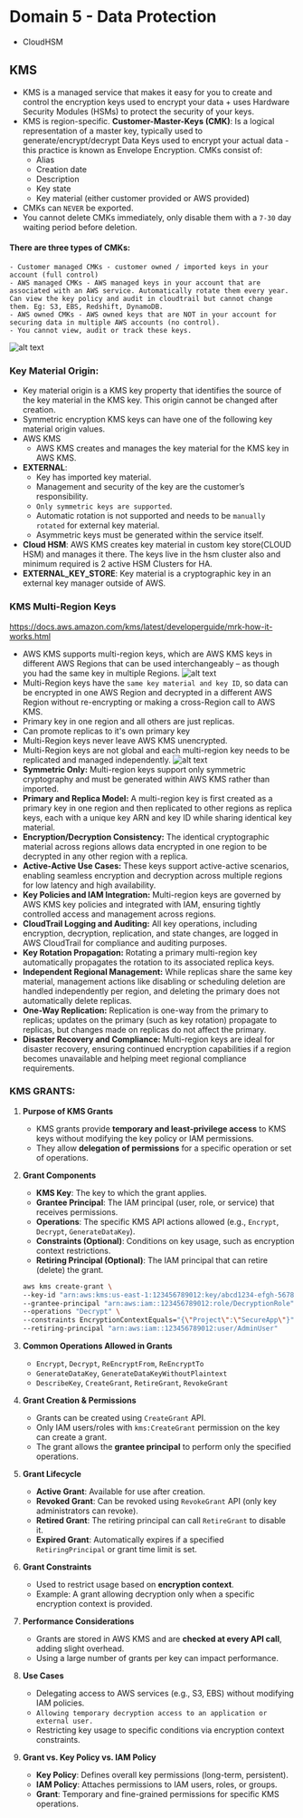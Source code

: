 # Domain 5 - Data Protection
- CloudHSM
## KMS
- KMS is a managed service that makes it easy for you to create and control the encryption keys used to encrypt your data + uses Hardware Security Modules (HSMs) to protect the security of your keys.
- KMS is region-specific.
**Customer-Master-Keys (CMK)**: Is a logical representation of a master key, typically used to generate/encrypt/decrypt Data Keys used to encrypt your actual data - this practice is known as Envelope Encryption.
CMKs consist of:
    - Alias
    - Creation date
    - Description
    - Key state
    - Key material (either customer provided or AWS provided)
- CMKs can `NEVER` be exported.
- You cannot delete CMKs immediately, only disable them with a `7-30` day waiting period before deletion.
#### There are three types of CMKs:
    - Customer managed CMKs - customer owned / imported keys in your account (full control)
    - AWS managed CMKs - AWS managed keys in your account that are associated with an AWS service. Automatically rotate them every year. Can view the key policy and audit in cloudtrail but cannot change them. Eg: S3, EBS, Redshift, DynamoDB.
    - AWS owned CMKs - AWS owned keys that are NOT in your account for securing data in multiple AWS accounts (no control).
    - You cannot view, audit or track these keys.
![alt text](image.png)
### Key Material Origin:
- Key material origin is a KMS key property that identifies the source of the key material in the KMS key. This origin cannot be changed after creation.
- Symmetric encryption KMS keys can have one of the following key material origin values.
- AWS KMS
    - AWS KMS creates and manages the key material for the KMS key in AWS KMS.
- **EXTERNAL**:
    - Key has imported key material. 
    - Management and security of the key are the customer’s responsibility.
    - `Only symmetric keys are supported`.
    - Automatic rotation is not supported and needs to be `manually rotated` for external key material.
    - Asymmetric keys must be generated within the service itself.
- **Cloud HSM**: AWS KMS creates key material in custom key store(CLOUD HSM) and manages it there. The keys live in the hsm cluster also and minimum required is 2 active HSM Clusters for HA.
- **EXTERNAL_KEY_STORE**: Key material is a cryptographic key in an external key manager outside of AWS.
### KMS Multi-Region Keys
https://docs.aws.amazon.com/kms/latest/developerguide/mrk-how-it-works.html
- AWS KMS supports multi-region keys, which are AWS KMS keys in different AWS Regions that can be used interchangeably – as though you had the same key in multiple Regions.
![alt text](image-2.png)
- Multi-Region keys have the `same key material and key ID`, so data can be encrypted in one AWS Region and decrypted in a different AWS Region without re-encrypting or making a cross-Region call to AWS KMS.
- Primary key in one region and all others are just replicas.
- Can promote replicas to it's own primary key
- Multi-Region keys never leave AWS KMS unencrypted.
- Multi-Region keys are not global and each multi-region key needs to be replicated and managed independently.
![alt text](image-1.png)
- **Symmetric Only:** Multi-region keys support only symmetric cryptography and must be generated within AWS KMS rather than imported.
- **Primary and Replica Model:** A multi-region key is first created as a primary key in one region and then replicated to other regions as replica keys, each with a unique key ARN and key ID while sharing identical key material.
- **Encryption/Decryption Consistency:** The identical cryptographic material across regions allows data encrypted in one region to be decrypted in any other region with a replica.
- **Active-Active Use Cases:** These keys support active-active scenarios, enabling seamless encryption and decryption across multiple regions for low latency and high availability.
- **Key Policies and IAM Integration:** Multi-region keys are governed by AWS KMS key policies and integrated with IAM, ensuring tightly controlled access and management across regions.
- **CloudTrail Logging and Auditing:** All key operations, including encryption, decryption, replication, and state changes, are logged in AWS CloudTrail for compliance and auditing purposes.
- **Key Rotation Propagation:** Rotating a primary multi-region key automatically propagates the rotation to its associated replica keys.
- **Independent Regional Management:** While replicas share the same key material, management actions like disabling or scheduling deletion are handled independently per region, and deleting the primary does not automatically delete replicas.
- **One-Way Replication:** Replication is one-way from the primary to replicas; updates on the primary (such as key rotation) propagate to replicas, but changes made on replicas do not affect the primary.
- **Disaster Recovery and Compliance:** Multi-region keys are ideal for disaster recovery, ensuring continued encryption capabilities if a region becomes unavailable and helping meet regional compliance requirements.

### KMS GRANTS:
1. **Purpose of KMS Grants**  
   - KMS grants provide **temporary and least-privilege access** to KMS keys without modifying the key policy or IAM permissions.  
   - They allow **delegation of permissions** for a specific operation or set of operations.  

2. **Grant Components**  
   - **KMS Key**: The key to which the grant applies.  
   - **Grantee Principal**: The IAM principal (user, role, or service) that receives permissions.  
   - **Operations**: The specific KMS API actions allowed (e.g., `Encrypt`, `Decrypt`, `GenerateDataKey`).  
   - **Constraints (Optional)**: Conditions on key usage, such as encryption context restrictions.  
   - **Retiring Principal (Optional)**: The IAM principal that can retire (delete) the grant. 
    ```sh
    aws kms create-grant \
    --key-id "arn:aws:kms:us-east-1:123456789012:key/abcd1234-efgh-5678-ijkl-9876543210mn" \
    --grantee-principal "arn:aws:iam::123456789012:role/DecryptionRole" \
    --operations "Decrypt" \
    --constraints EncryptionContextEquals="{\"Project\":\"SecureApp\"}" \
    --retiring-principal "arn:aws:iam::123456789012:user/AdminUser"
    ```

3. **Common Operations Allowed in Grants**  
   - `Encrypt`, `Decrypt`, `ReEncryptFrom`, `ReEncryptTo`  
   - `GenerateDataKey`, `GenerateDataKeyWithoutPlaintext`  
   - `DescribeKey`, `CreateGrant`, `RetireGrant`, `RevokeGrant`  

4. **Grant Creation & Permissions**  
   - Grants can be created using `CreateGrant` API.  
   - Only IAM users/roles with `kms:CreateGrant` permission on the key can create a grant.  
   - The grant allows the **grantee principal** to perform only the specified operations.  

5. **Grant Lifecycle**  
   - **Active Grant**: Available for use after creation.  
   - **Revoked Grant**: Can be revoked using `RevokeGrant` API (only key administrators can revoke).  
   - **Retired Grant**: The retiring principal can call `RetireGrant` to disable it.  
   - **Expired Grant**: Automatically expires if a specified `RetiringPrincipal` or grant time limit is set.  

6. **Grant Constraints**  
   - Used to restrict usage based on **encryption context**.  
   - Example: A grant allowing decryption only when a specific encryption context is provided.  

7. **Performance Considerations**  
   - Grants are stored in AWS KMS and are **checked at every API call**, adding slight overhead.  
   - Using a large number of grants per key can impact performance.  

8. **Use Cases**  
   - Delegating access to AWS services (e.g., S3, EBS) without modifying IAM policies.  
   - `Allowing temporary decryption access to an application or external user.`  
   - Restricting key usage to specific conditions via encryption context constraints.  

9. **Grant vs. Key Policy vs. IAM Policy**  
   - **Key Policy**: Defines overall key permissions (long-term, persistent).  
   - **IAM Policy**: Attaches permissions to IAM users, roles, or groups.  
   - **Grant**: Temporary and fine-grained permissions for specific KMS operations.  

